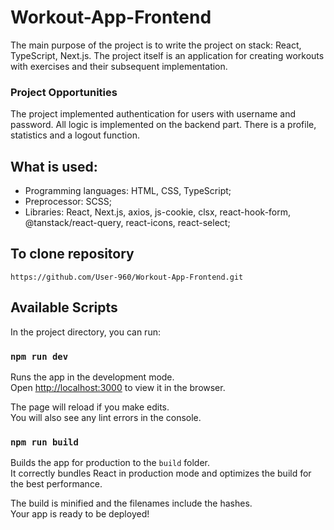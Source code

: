 # Workout-App-Frontend

The main purpose of the project is to write the project on stack: React, TypeScript, Next.js. The project itself is an application for creating workouts with exercises and their subsequent implementation.

### Project Opportunities

The project implemented authentication for users with username and password. All logic is implemented on the backend part. There is a profile, statistics and a logout function.

## What is used:

- Programming languages: HTML, CSS, TypeScript;
- Preprocessor: SCSS;
- Libraries: React, Next.js, axios, js-cookie, clsx, react-hook-form, @tanstack/react-query, react-icons, react-select;

## To clone repository

```shell
https://github.com/User-960/Workout-App-Frontend.git
```

## Available Scripts

In the project directory, you can run:

### `npm run dev`

Runs the app in the development mode.\
Open [http://localhost:3000](http://localhost:3000) to view it in the browser.

The page will reload if you make edits.\
You will also see any lint errors in the console.

### `npm run build`

Builds the app for production to the `build` folder.\
It correctly bundles React in production mode and optimizes the build for the best performance.

The build is minified and the filenames include the hashes.\
Your app is ready to be deployed!
